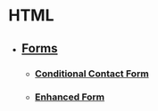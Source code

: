 # HTML
  - ## [Forms](./forms/)
    - ### [Conditional Contact Form](./forms/conditional-contact-form/)
    - ### [Enhanced Form](./forms/enhanced-form/)
